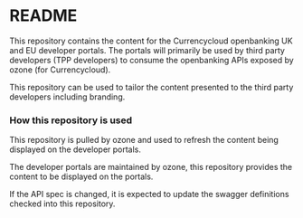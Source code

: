 # README #

This repository contains the content for the Currencycloud openbanking UK and EU developer portals. 
The portals will primarily be used by third party developers (TPP developers) to consume the openbanking APIs
exposed by ozone (for Currencycloud).

This repository can be used to tailor the content presented to the third party developers including
branding.

### How this repository is used ###

This repository is pulled by ozone and used to refresh the content being displayed on the developer portals.

The developer portals are maintained by ozone, this repository provides the content to be displayed on the portals.

If the API spec is changed, it is expected to update the swagger definitions checked into this repository.